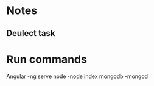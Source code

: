 # Notes

Deulect task
----------------
Run commands
====================
Angular -ng serve
node    -node index
mongodb -mongod
